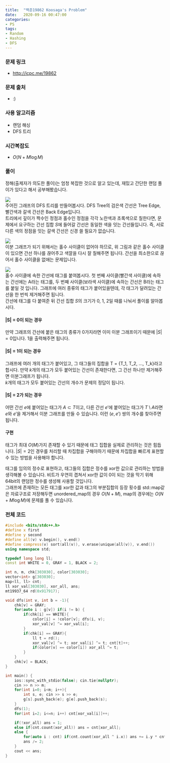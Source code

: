 ```yaml
---
title:  "백준19862 Koosaga's Problem"
date:   2020-09-16 00:47:00
categories:
- PS
tags:
- Random
- Hashing
- DFS
---
```


### 문제 링크
* http://icpc.me/19862

### 문제 출처
* :)

### 사용 알고리즘
* 랜덤 해싱
* DFS 트리

### 시간복잡도
* $O(N+M \log M)$

### 풀이
정해(출제자가 의도한 풀이)는 엄청 복잡한 것으로 알고 있는데, 재밌고 간단한 랜덤 풀이가 있다고 해서 공부해봤습니다.

![](https://i.imgur.com/bOmSs3E.png)<br>
주어진 그래프의 DFS 트리를 만들어봅시다. DFS Tree의 검은색 간선은 Tree Edge, 빨간색과 갈색 간선은 Back Edge입니다.<br>
트리에서 깊이가 짝수인 정점과 홀수인 정점을 각각 노란색과 초록색으로 칠한다면, 문제에서 요구하는 간선 집합 $S$에 들어갈 간선은 동일한 색을 잇는 간선들입니다. 즉, 서로 다른 색의 정점을 잇는 갈색 간선은 신경 쓸 필요가 없습니다.

![](https://i.imgur.com/XqHZTsI.png)<br>
이분 그래프가 되기 위해서는 홀수 사이클이 없어야 하므로, 위 그림과 같은 홀수 사이클이 있으면 간선 하나를 끊어주고 색깔을 다시 잘 칠해주면 됩니다. 간선을 최소한으로 끊어서 홀수 사이클을 없애는 문제입니다.

![](https://i.imgur.com/EmfvVUO.png)<br>
홀수 사이클에 속한 간선에 태그를 붙여봅시다. 첫 번째 사이클(빨간색 사이클)에 속하는 간선에는 A라는 태그를, 두 번째 사이클(보라색 사이클)에 속하는 간선은 B라는 태그를 붙일 것 입니다. 그래프에 여러 종류의 태그가 붙어있을텐데, 각 태그가 달려있는 간선을 한 번씩 제거해주면 됩니다.<br>
간선에 태그를 다 붙여준 뒤 간선 집합 $S$의 크기가 0, 1, 2일 때를 나눠서 풀이를 알아봅시다.

#### |S| = 0이 되는 경우
만약 그래프의 간선에 붙은 태그의 종류가 0가지라면 이미 이분 그래프이기 때문에 $|S| = 0$입니다. 1을 출력해주면 됩니다.

#### |S| = 1이 되는 경우
그래프에 여러 개의 태그가 붙어있고, 그 태그들의 집합을 T = {T_1, T_2, ..., T_k}라고 합시다. 만약 $k$개의 태그가 모두 붙어있는 간선이 존재한다면, 그 간선 하나만 제거해주면 이분그래프가 됩니다.<br>
$k$개의 태그가 모두 붙어있는 간선의 개수가 문제의 정답이 됩니다.

#### |S| = 2가 되는 경우
어떤 간선 $e$에 붙어있는 태그가 $A \subset T$이고, 다른 간선 $e'$에 붙어있는 태그가 $T \setminus A$라면 $e$와 $e'$을 제거해서 이분 그래프를 만들 수 있습니다. 이런 $(e, e')$ 쌍의 개수를 찾아주면 됩니다.

#### 구현
태그가 최대 $O(M)$가지 존재할 수 있기 때문에 태그 집합을 실제로 관리하는 것은 힘듭니다. $|S| = 2$인 경우를 처리할 때 차집합을 구해야하기 때문에 차집합을 빠르게 표현할 수 있는 방법을 사용해야 합니다.

태그를 임의의 정수로 표현하고, 태그들의 집합은 정수를 xor한 값으로 관리하는 방법을 생각해볼 수 있습니다. 비트가 우연히 겹쳐서 xor한 값이 0이 되는 것을 막기 위해 64bit의 랜덤한 정수를 생성해 사용할 것입니다.<br>
그래프에 존재하는 모든 태그를 xor한 값과 태그의 부분집합의 등장 횟수를 std::map같은 자료구조로 저장해두면 unordered_map의 경우 $O(N+M)$, map의 경우에는 $O(N+M \log M)$에 문제를 풀 수 있습니다.

### 전체 코드
```cpp
#include <bits/stdc++.h>
#define x first
#define y second
#define all(v) v.begin(), v.end()
#define compress(v) sort(all(v)), v.erase(unique(all(v)), v.end())
using namespace std;

typedef long long ll;
const int WHITE = 0, GRAY = 1, BLACK = 2;

int n, m, chk[303030], color[303030];
vector<int> g[303030];
map<ll, ll> cnt;
ll xor_val[303030], xor_all, ans;
mt19937_64 rd(0x917917);

void dfs(int v, int b = -1){
    chk[v] = GRAY;
    for(auto i : g[v]) if(i != b) {
        if(chk[i] == WHITE){
            color[i] = !color[v]; dfs(i, v);
            xor_val[v] ^= xor_val[i];
        }
        if(chk[i] == GRAY){
            ll t = rd();
            xor_val[v] ^= t; xor_val[i] ^= t; cnt[t]++;
            if(color[v] == color[i]) xor_all ^= t;
        }
    }
    chk[v] = BLACK;
}

int main() {
    ios::sync_with_stdio(false); cin.tie(nullptr);
    cin >> n >> m;
    for(int i=0; i<m; i++){
        int s, e; cin >> s >> e;
        g[s].push_back(e); g[e].push_back(s);
    }
    dfs(1);
    for(int i=2; i<=n; i++) cnt[xor_val[i]]++;

    if(!xor_all) ans = 1;
    else if(cnt.count(xor_all)) ans = cnt[xor_all];
    else {
        for(auto i : cnt) if(cnt.count(xor_all ^ i.x)) ans += i.y * cnt[xor_all ^ i.x];
        ans /= 2;
    }
    cout << ans;
}
```

